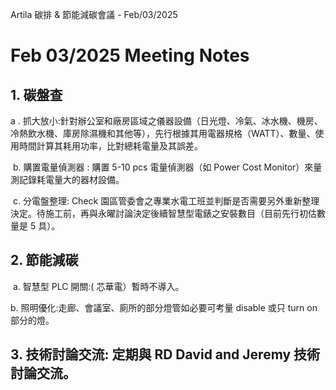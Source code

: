 Artila 碳排 & 節能減碳會議 - Feb/03/2025

# Feb 03/2025 Meeting Notes

## 1. 碳盤查

 a . 抓大放小:針對辦公室和廠房區域之儀器設備（日光燈、冷氣、冰水機、機房、冷熱飲水機、庫房除濕機和其他等），先行根據其用電器規格（WATT）、數量、使用時間計算其耗用功率，比對總耗電量及其誤差。

 b. 購置電量偵測器 : 購置 5-10 pcs 電量偵測器（如 Power Cost Monitor）來量測記錄耗電量大的器材設備。

 c. 分電盤整理: Check 園區管委會之專業水電工班並判斷是否需要另外重新整理決定。待施工前，再與永曜討論決定後續智慧型電錶之安裝數目（目前先行初估數量是 5 具）。

## 2. 節能減碳

 a. 智慧型 PLC 開關:( 芯華電）暫時不導入。

 b. 照明優化:走廊、會議室、廁所的部分燈管如必要可考量 disable 或只 turn on 部分的燈。

## 3. 技術討論交流: 定期與 RD David and Jeremy 技術討論交流。

